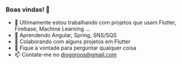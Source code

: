 ### Boas vindas! 👋

- 🔭 Ultimamente estou trabalhando com projetos que usam Flutter, Firebase, Machine Learning ...
- 🌱 Aprendendo Angular, Spring, SNS/SQS
- 👯 Colaborando com alguns projetos em Flutter
- 💬 Fique a vontade para perguntar qualquer coisa
- 📫 Contate-me no diogoroos@gmail.com

<!--
**diogoroos/diogoroos** is a ✨ _special_ ✨ repository because its `README.md` (this file) appears on your GitHub profile.

Here are some ideas to get you started:

- 🔭 I’m currently working on ...
- 🌱 I’m currently learning ...
- 👯 I’m looking to collaborate on ...
- 🤔 I’m looking for help with ...
- 💬 Ask me about ...
- 📫 How to reach me: ...
- 😄 Pronouns: ...
- ⚡ Fun fact: ...
-->
